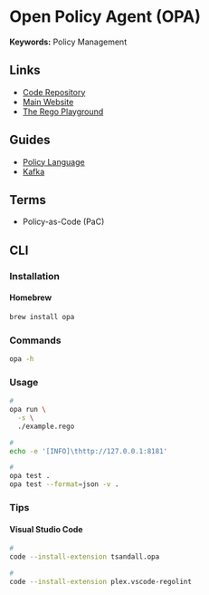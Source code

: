 # Open Policy Agent (OPA)

<!--
https://github.com/infra-as-code-workshop/opa

https://www.youtube.com/watch?v=AfTuzonH93U
https://www.youtube.com/watch?v=ijQdHy4XQCU
https://www.youtube.com/watch?v=Vdy26oA3py8
https://www.youtube.com/watch?v=RDWndems-sk
https://www.youtube.com/watch?v=Uj2N9S58GLU
https://www.youtube.com/watch?v=ijQdHy4XQCU
https://www.youtube.com/watch?v=14lGc7xMAe4
https://www.youtube.com/watch?v=ggMyp3TEc34
https://www.youtube.com/watch?v=Lca5u_ODS5s
https://www.youtube.com/watch?v=OjAOzgwRVlU
https://www.youtube.com/watch?v=xMm0w_ws2SQ
https://www.youtube.com/watch?v=u1KUft3fsCk

https://thenewstack.io/getting-open-policy-agent-up-and-running/

https://github.com/onelittlenightmusic/opa-up-and-running/blob/bb36c25042375612e04bffb896781e0fe6c9b374/README.md

https://github.com/onelittlenightmusic/zenn-articles/blob/356877d986f8324d19e603608ffe2b9fb90c698b/articles/e9f50f7d6e40cc0f0830.md

https://github.com/pbnj/pbnj.github.io/blob/6b68214fb58f1ec46e91a4d611e7e3b928acf563/blog/unit-test-your-configuration-files.md
-->

**Keywords:** Policy Management

## Links

- [Code Repository](https://github.com/open-policy-agent/opa)
- [Main Website](https://openpolicyagent.org/)
- [The Rego Playground](https://play.openpolicyagent.org/)

## Guides

- [Policy Language](https://openpolicyagent.org/docs/latest/policy-language/)
- [Kafka](https://openpolicyagent.org/docs/latest/kafka-authorization/)

## Terms

- Policy-as-Code (PaC)

## CLI

### Installation

#### Homebrew

```sh
brew install opa
```

### Commands

```sh
opa -h
```

### Usage

```sh
#
opa run \
  -s \
  ./example.rego

#
echo -e '[INFO]\thttp://127.0.0.1:8181'

#
opa test .
opa test --format=json -v .
```

<!--
curl localhost:8181/v1/data/play -i -d @input.json -H 'Content-Type: application/json'

curl localhost:8181/v1/data/play/hello -i -d @input.json -H 'Content-Type: application/json'

curl localhost:8181/v1/data/play/newdata -i -d @input.json -H 'Content-Type: application/json'

curl localhost:8181/v1/data/play/importdata -i -d @input.json -H 'Content-Type: application/json'
-->

<!--
opa eval \
  -i ./input.json \
  -d ./data.json \
  -d ./example.rego \
  "data.example_rbac"
-->

### Tips

<!-- ####

```sh
curl -X PUT http://localhost:8181/v1/data/myapi/acl --data-binary @scripts/arun-acl.json #Add data
curl -X PUT http://localhost:8181/v1/policies/myapi --data-binary @scripts/arun.rego #Add policy
``` -->

#### Visual Studio Code

```sh
#
code --install-extension tsandall.opa

#
code --install-extension plex.vscode-regolint
```
